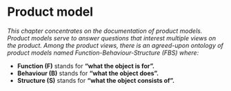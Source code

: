 # Product model

*This chapter concentrates on the documentation of product models. Product models serve to answer questions that interest multiple views on the product. Among the product views, there is an agreed-upon ontology of product models named Function-Behaviour-Structure (FBS) where:*

- **Function (F)** stands for **“what the object is for”.**
- **Behaviour (B)** stands for **“what the object does”.**
- **Structure (S)** stands for **“what the object consists of”.**
